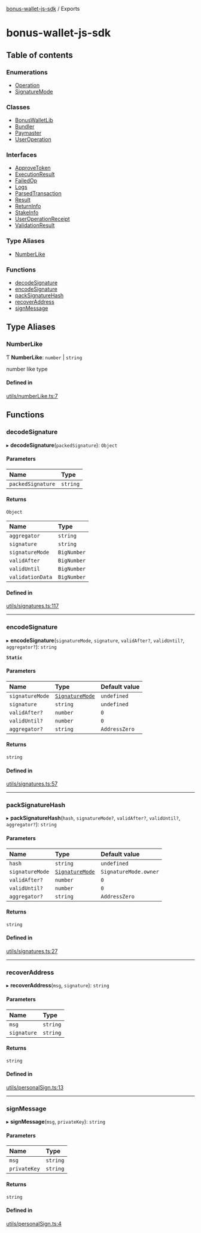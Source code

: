 [bonus-wallet-js-sdk](README.md) / Exports

# bonus-wallet-js-sdk

## Table of contents

### Enumerations

- [Operation](enums/Operation.md)
- [SignatureMode](enums/SignatureMode.md)

### Classes

- [BonusWalletLib](classes/BonusWalletLib.md)
- [Bundler](classes/Bundler.md)
- [Paymaster](classes/Paymaster.md)
- [UserOperation](classes/UserOperation.md)

### Interfaces

- [ApproveToken](interfaces/ApproveToken.md)
- [ExecutionResult](interfaces/ExecutionResult.md)
- [FailedOp](interfaces/FailedOp.md)
- [Logs](interfaces/Logs.md)
- [ParsedTransaction](interfaces/ParsedTransaction.md)
- [Result](interfaces/Result.md)
- [ReturnInfo](interfaces/ReturnInfo.md)
- [StakeInfo](interfaces/StakeInfo.md)
- [UserOperationReceipt](interfaces/UserOperationReceipt.md)
- [ValidationResult](interfaces/ValidationResult.md)

### Type Aliases

- [NumberLike](modules.md#numberlike)

### Functions

- [decodeSignature](modules.md#decodesignature)
- [encodeSignature](modules.md#encodesignature)
- [packSignatureHash](modules.md#packsignaturehash)
- [recoverAddress](modules.md#recoveraddress)
- [signMessage](modules.md#signmessage)

## Type Aliases

### NumberLike

Ƭ **NumberLike**: `number` \| `string`

number like type

#### Defined in

[utils/numberLike.ts:7](https://github.com/study-core/bonus-wallet-js-sdk/blob/1ac8967/src/utils/numberLike.ts#L7)

## Functions

### decodeSignature

▸ **decodeSignature**(`packedSignature`): `Object`

#### Parameters

| Name | Type |
| :------ | :------ |
| `packedSignature` | `string` |

#### Returns

`Object`

| Name | Type |
| :------ | :------ |
| `aggregator` | `string` |
| `signature` | `string` |
| `signatureMode` | `BigNumber` |
| `validAfter` | `BigNumber` |
| `validUntil` | `BigNumber` |
| `validationData` | `BigNumber` |

#### Defined in

[utils/signatures.ts:117](https://github.com/study-core/bonus-wallet-js-sdk/blob/1ac8967/src/utils/signatures.ts#L117)

___

### encodeSignature

▸ **encodeSignature**(`signatureMode`, `signature`, `validAfter?`, `validUntil?`, `aggregator?`): `string`

**`Static`**

#### Parameters

| Name | Type | Default value |
| :------ | :------ | :------ |
| `signatureMode` | [`SignatureMode`](enums/SignatureMode.md) | `undefined` |
| `signature` | `string` | `undefined` |
| `validAfter?` | `number` | `0` |
| `validUntil?` | `number` | `0` |
| `aggregator?` | `string` | `AddressZero` |

#### Returns

`string`

#### Defined in

[utils/signatures.ts:57](https://github.com/study-core/bonus-wallet-js-sdk/blob/1ac8967/src/utils/signatures.ts#L57)

___

### packSignatureHash

▸ **packSignatureHash**(`hash`, `signatureMode?`, `validAfter?`, `validUntil?`, `aggregator?`): `string`

#### Parameters

| Name | Type | Default value |
| :------ | :------ | :------ |
| `hash` | `string` | `undefined` |
| `signatureMode` | [`SignatureMode`](enums/SignatureMode.md) | `SignatureMode.owner` |
| `validAfter?` | `number` | `0` |
| `validUntil?` | `number` | `0` |
| `aggregator?` | `string` | `AddressZero` |

#### Returns

`string`

#### Defined in

[utils/signatures.ts:27](https://github.com/study-core/bonus-wallet-js-sdk/blob/1ac8967/src/utils/signatures.ts#L27)

___

### recoverAddress

▸ **recoverAddress**(`msg`, `signature`): `string`

#### Parameters

| Name | Type |
| :------ | :------ |
| `msg` | `string` |
| `signature` | `string` |

#### Returns

`string`

#### Defined in

[utils/personalSign.ts:13](https://github.com/study-core/bonus-wallet-js-sdk/blob/1ac8967/src/utils/personalSign.ts#L13)

___

### signMessage

▸ **signMessage**(`msg`, `privateKey`): `string`

#### Parameters

| Name | Type |
| :------ | :------ |
| `msg` | `string` |
| `privateKey` | `string` |

#### Returns

`string`

#### Defined in

[utils/personalSign.ts:4](https://github.com/study-core/bonus-wallet-js-sdk/blob/1ac8967/src/utils/personalSign.ts#L4)
